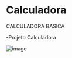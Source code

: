 # Calculadora
CALCULADORA BASICA

-Projeto Calculadora 


![image](https://user-images.githubusercontent.com/103529259/173882117-6422cebe-d5fb-492b-ae99-6233fd6f78e7.png)

